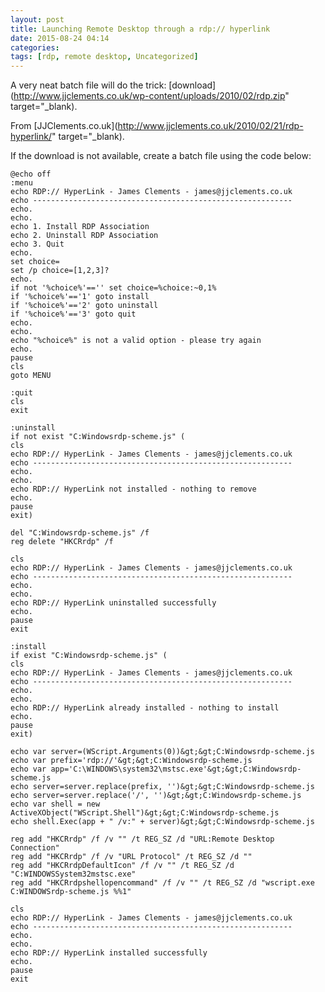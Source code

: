 ```yaml
---
layout: post
title: Launching Remote Desktop through a rdp:// hyperlink
date: 2015-08-24 04:14
categories: 
tags: [rdp, remote desktop, Uncategorized]
---
```


A very neat batch file will do the trick: [download](http://www.jjclements.co.uk/wp-content/uploads/2010/02/rdp.zip" target="_blank).

From [JJClements.co.uk](http://www.jjclements.co.uk/2010/02/21/rdp-hyperlink/" target="_blank).

If the download is not available, create a batch file using the code below:

    @echo off
    :menu
    echo RDP:// HyperLink - James Clements - james@jjclements.co.uk
    echo ----------------------------------------------------------
    echo.
    echo.
    echo 1. Install RDP Association
    echo 2. Uninstall RDP Association
    echo 3. Quit
    echo.
    set choice=
    set /p choice=[1,2,3]? 
    echo.
    if not '%choice%'=='' set choice=%choice:~0,1%
    if '%choice%'=='1' goto install
    if '%choice%'=='2' goto uninstall
    if '%choice%'=='3' goto quit
    echo.
    echo.
    echo "%choice%" is not a valid option - please try again
    echo.
    pause
    cls
    goto MENU

    :quit
    cls
    exit

    :uninstall
    if not exist "C:Windowsrdp-scheme.js" (
    cls
    echo RDP:// HyperLink - James Clements - james@jjclements.co.uk
    echo ----------------------------------------------------------
    echo.
    echo.
    echo RDP:// HyperLink not installed - nothing to remove
    echo.
    pause
    exit)

    del "C:Windowsrdp-scheme.js" /f
    reg delete "HKCRrdp" /f

    cls
    echo RDP:// HyperLink - James Clements - james@jjclements.co.uk
    echo ----------------------------------------------------------
    echo.
    echo.
    echo RDP:// HyperLink uninstalled successfully
    echo.
    pause
    exit

    :install
    if exist "C:Windowsrdp-scheme.js" (
    cls
    echo RDP:// HyperLink - James Clements - james@jjclements.co.uk
    echo ----------------------------------------------------------
    echo.
    echo.
    echo RDP:// HyperLink already installed - nothing to install
    echo.
    pause
    exit)

    echo var server=(WScript.Arguments(0))&gt;&gt;C:Windowsrdp-scheme.js
    echo var prefix='rdp://'&gt;&gt;C:Windowsrdp-scheme.js
    echo var app='C:\WINDOWS\system32\mstsc.exe'&gt;&gt;C:Windowsrdp-scheme.js
    echo server=server.replace(prefix, '')&gt;&gt;C:Windowsrdp-scheme.js
    echo server=server.replace('/', '')&gt;&gt;C:Windowsrdp-scheme.js
    echo var shell = new ActiveXObject("WScript.Shell")&gt;&gt;C:Windowsrdp-scheme.js
    echo shell.Exec(app + " /v:" + server)&gt;&gt;C:Windowsrdp-scheme.js

    reg add "HKCRrdp" /f /v "" /t REG_SZ /d "URL:Remote Desktop Connection"
    reg add "HKCRrdp" /f /v "URL Protocol" /t REG_SZ /d ""
    reg add "HKCRrdpDefaultIcon" /f /v "" /t REG_SZ /d "C:WINDOWSSystem32mstsc.exe"
    reg add "HKCRrdpshellopencommand" /f /v "" /t REG_SZ /d "wscript.exe C:WINDOWSrdp-scheme.js %%1"

    cls
    echo RDP:// HyperLink - James Clements - james@jjclements.co.uk
    echo ----------------------------------------------------------
    echo.
    echo.
    echo RDP:// HyperLink installed successfully
    echo.
    pause
    exit